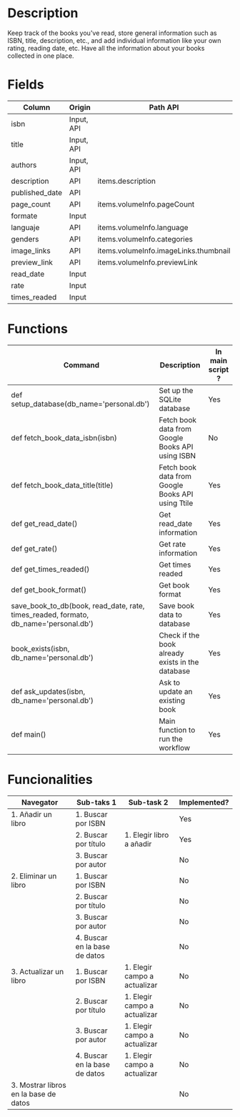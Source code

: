 # Description
Keep track of the books you've read, store general information such as ISBN, title, description, etc., and add individual information like your own rating, reading date, etc. Have all the information about your books collected in one place.

# Fields

|Column         | Origin     |  Path API                             | Type    |
|---------------|------------|---------------------------------------|---------|
|isbn           | Input, API |                                       | INT     |
|title          | Input, API |                                       | STRING  |
|authors        | Input, API |                                       | STRING  |
|description    | API        | items.description                     | STRING  |
|published_date | API        |                                       | DATE    |
|page_count     | API        | items.volumeInfo.pageCount            | INT     |
|formate        | Input      |                                       | STRING  |
|languaje       | API        | items.volumeInfo.language             | STRING  |
|genders        | API        | items.volumeInfo.categories           | STRING  |
|image_links    | API        | items.volumeInfo.imageLinks.thumbnail | STRING  |
|preview_link   | API        | items.volumeInfo.previewLink          | STRING  |
|read_date      | Input      |                                       | DATE    |
|rate           | Input      |                                       | INT     |
|times_readed   | Input      |                                       | INT     |


# Functions

| Command                                                                            | Description                                      | In main script ? |
|------------------------------------------------------------------------------------|--------------------------------------------------|------------------|
|def setup_database(db_name='personal.db')                                           | Set up the SQLite database                       | Yes              |
|def fetch_book_data_isbn(isbn)                                                      | Fetch book data from Google Books API using ISBN | No               |
|def fetch_book_data_title(title)                                                    | Fetch book data from Google Books API using Ttile| Yes              |
|def get_read_date()                                                                 | Get read_date information                        | Yes              |
|def get_rate()                                                                      | Get rate information                             | Yes              |
|def get_times_readed()                                                              | Get times readed                                 | Yes              |
|def get_book_format()                                                               | Get book format                                  | Yes              |
|save_book_to_db(book, read_date, rate, times_readed, formato, db_name='personal.db')| Save book data to database                       | Yes              |
|book_exists(isbn, db_name='personal.db')                                            | Check if the book already exists in the database | Yes              |
|def ask_updates(isbn, db_name='personal.db')                                        | Ask to update an existing book                   | Yes              |
|def main()                                                                          | Main function to run the workflow                | Yes              |



# Funcionalities

| Navegator                             | Sub-taks 1                     | Sub-task 2                   | Implemented? |
|---------------------------------------|--------------------------------|------------------------------|--------------|
| 1. Añadir un libro                    | 1. Buscar por ISBN             |                              | Yes          |
|                                       | 2. Buscar por título           | 1. Elegir libro a añadir     | Yes          |
|                                       | 3. Buscar por autor            |                              | No           |
| 2. Eliminar un libro                  | 1. Buscar por ISBN             |                              | No           |
|                                       | 2. Buscar por título           |                              | No           |
|                                       | 3. Buscar por autor            |                              | No           |
|                                       | 4. Buscar en la base de datos  |                              | No           |
| 3. Actualizar un libro                | 1. Buscar por ISBN             | 1. Elegir campo a actualizar | No           |
|                                       | 2. Buscar por título           | 1. Elegir campo a actualizar | No           |
|                                       | 3. Buscar por autor            | 1. Elegir campo a actualizar | No           |
|                                       | 4. Buscar en la base de datos  | 1. Elegir campo a actualizar | No           |
| 3. Mostrar libros en la base de datos |                                |                              | No           |